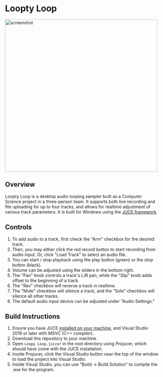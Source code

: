 # Loopty Loop
<img src="https://user-images.githubusercontent.com/67290936/179236412-1db42e19-7469-4bf0-9322-2515665f2194.png" alt="screenshot" width="500"/>

## Overview
Loopty Loop is a desktop audio looping sampler built as a Computer Science project in a three-person team. It supports both live recording and file uploading for up to four tracks, and allows for realtime adjustment of various track parameters. It is built for Windows using the [JUCE framework](https://juce.com/).

## Controls
1. To add audio to a track, first check the "Arm" checkbox for the desired track.
2. Then, you may either click the red record button to start recording from audio input. Or, click "Load Track" to select an audio file.
3. You can start / stop playback using the play button (green) or the stop button (black).
4. Volume can be adjusted using the sliders in the bottom right.
5. The "Pan" knob controls a track's L/R pan, while the "Slip" knob adds offset to the beginning of a track.
6. The "Rev" checkbox will reverse a track in realtime.
7. The "Mute" checkbox will silence a track, and the "Solo" checkbox will silence all other tracks.
8. The default audio input device can be adjusted under "Audio Settings."

## Build Instructions
1. Ensure you have JUCE [installed on your machine](https://juce.com/get-juce), and Visual Studio 2019 or later with MSVC (C++ compiler).
2. Download this repository to your machine.
3. Open `Loopy Loop.juicer` in the root directory using Projucer, which should have come with the JUCE installation.
4. Inside Projucer, click the Visual Studio button near the top of the window to load the project into Visual Studio.
5. Inside Visual Studio, you can use "Build -> Build Solution" to compile the .exe for the program.
